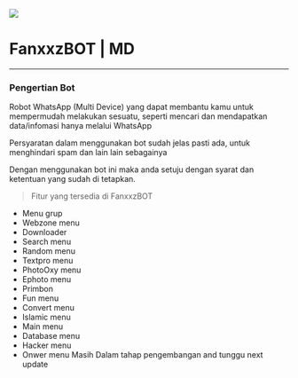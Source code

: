 <p align="center">
	<img src="https://telegra.ph/file/4873f58142f6ee5a84d88.jpg" style="margin-left: auto;margin-right: auto;display: block;">
</p>

# FanxxzBOT | MD
---------
### Pengertian Bot
Robot WhatsApp (Multi Device) yang dapat membantu kamu untuk mempermudah melakukan sesuatu, seperti mencari dan mendapatkan data/infomasi hanya melalui WhatsApp

Persyaratan dalam menggunakan bot sudah jelas pasti ada, untuk menghindari spam dan lain lain sebagainya

Dengan menggunakan bot ini maka anda setuju dengan syarat dan ketentuan yang sudah di tetapkan.

> Fitur yang tersedia di FanxxzBOT
- Menu grup
- Webzone menu
- Downloader
- Search menu
- Random menu
- Textpro menu
- PhotoOxy menu
- Ephoto menu
- Primbon
- Fun menu
- Convert menu
- Islamic menu
- Main menu
- Database menu
- Hacker menu
- Onwer menu
Masih Dalam tahap pengembangan and tunggu next update
